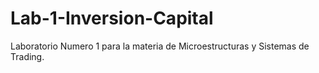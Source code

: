 # Lab-1-Inversion-Capital
Laboratorio Numero 1 para la materia de Microestructuras y Sistemas de Trading.
